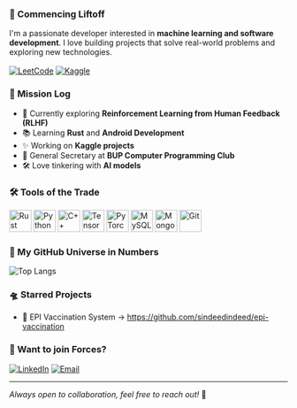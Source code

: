 ### 🚀 Commencing Liftoff

I'm a passionate developer interested in **machine learning and software development**. I love building projects that solve real-world problems and exploring new technologies.
<br> <br> 
[![LeetCode](https://img.shields.io/badge/-LeetCode-FFA116?style=for-the-badge&logo=leetcode&logoColor=black)](https://leetcode.com/maishannadis/)
[![Kaggle](https://img.shields.io/badge/-Kaggle-20BEFF?style=for-the-badge&logo=kaggle&logoColor=white)](https://www.kaggle.com/maishannadis)

### 📡 Mission Log
- 🧠 Currently exploring **Reinforcement Learning from Human Feedback (RLHF)**
- 📚 Learning **Rust** and **Android Development**
- ✨ Working on **Kaggle projects**
- 🌟 General Secretary at **BUP Computer Programming Club**
- 🛠 Love tinkering with **AI models**

### 🛠️ Tools of the Trade

<p align="left">
  <img src="https://cdn.jsdelivr.net/gh/devicons/devicon/icons/rust/rust-original.svg" alt="Rust" width="40" height="40"/>
  <img src="https://cdn.jsdelivr.net/gh/devicons/devicon/icons/python/python-original.svg" alt="Python" width="40" height="40"/>
  <img src="https://cdn.jsdelivr.net/gh/devicons/devicon/icons/cplusplus/cplusplus-original.svg" alt="C++" width="40" height="40"/>
  <img src="https://cdn.jsdelivr.net/gh/devicons/devicon/icons/tensorflow/tensorflow-original.svg" alt="TensorFlow" width="40" height="40"/>
  <img src="https://cdn.jsdelivr.net/gh/devicons/devicon/icons/pytorch/pytorch-original.svg" alt="PyTorch" width="40" height="40"/>
  <img src="https://cdn.jsdelivr.net/gh/devicons/devicon/icons/mysql/mysql-original.svg" alt="MySQL" width="40" height="40"/>
  <img src="https://cdn.jsdelivr.net/gh/devicons/devicon/icons/mongodb/mongodb-original.svg" alt="MongoDB" width="40" height="40"/>
  <img src="https://cdn.jsdelivr.net/gh/devicons/devicon/icons/git/git-original.svg" alt="Git" width="40" height="40"/>
</p>


### 🌌 My GitHub Universe in Numbers
![Top Langs](https://github-readme-stats.vercel.app/api/top-langs/?username=sindeedindeed&layout=compact&theme=solarized)

### 🛸 Starred Projects
- 📅 EPI Vaccination System -> https://github.com/sindeedindeed/epi-vaccination

### 🤝 Want to join Forces?
[![LinkedIn](https://img.shields.io/badge/LinkedIn-Profile-blue?style=flat-square&logo=linkedin)](https://www.linkedin.com/in/maishan-nadis-734200295/)
[![Email](https://img.shields.io/badge/Email-Contact-red?style=flat-square&logo=gmail)](mailto:sindeed222@gmail.com)


---
_Always open to collaboration, feel free to reach out!_ 💪

